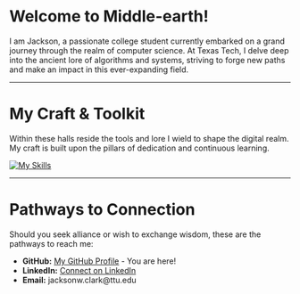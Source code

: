 <h1 align="left">Welcome to Middle-earth!</h1>
<p align="left">I am Jackson, a passionate college student currently embarked on a grand journey through the realm of computer science. At Texas Tech, I delve deep into the ancient lore of algorithms and systems, striving to forge new paths and make an impact in this ever-expanding field.</p>

---

<h1 align="left">My Craft & Toolkit</h1>
<p align="left">Within these halls reside the tools and lore I wield to shape the digital realm. My craft is built upon the pillars of dedication and continuous learning.</p>

[![My Skills](https://skillicons.dev/icons?i=vim,js,java,c,cpp,py,lua,git,github,css,html,swift)](https://skillicons.dev)

---

<h1 align="left">Pathways to Connection</h1>
<p align="left">Should you seek alliance or wish to exchange wisdom, these are the pathways to reach me:</p>

<ul>
  <li><b>GitHub:</b> <a href="https://github.com/jaxwc">My GitHub Profile</a> - You are here!</li>
  <li><b>LinkedIn:</b> <a href="https://www.linkedin.com/in/jackson-clark-73620a34b/">Connect on LinkedIn</a></li>
  <li><b>Email:</b> <a>jacksonw.clark@ttu.edu</a></li>
</ul>
